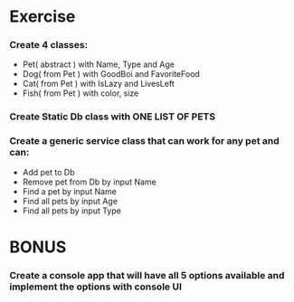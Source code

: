 # Exercise
### Create 4 classes:
* Pet( abstract ) with Name, Type and Age
* Dog( from Pet ) with GoodBoi and FavoriteFood
* Cat( from Pet ) with IsLazy and LivesLeft
* Fish( from Pet ) with color, size

### Create Static Db class with ONE LIST OF PETS

### Create a generic service class that can work for any pet and can:
* Add pet to Db
* Remove pet from Db by input Name
* Find a pet by input Name
* Find all pets by input Age
* Find all pets by input Type

# BONUS
### Create a console app that will have all 5 options available and implement the options with console UI

